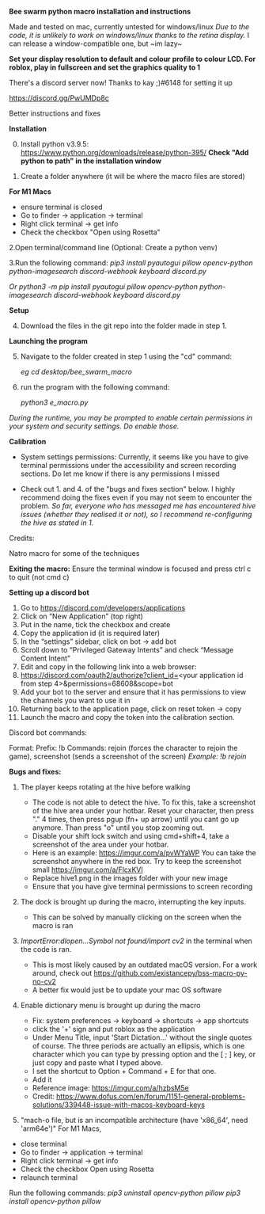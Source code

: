 **Bee swarm python macro installation and instructions**

Made and tested on mac, currently untested for windows/linux
*Due to  the code, it is unlikely to work on windows/linux thanks to the retina display.*
I can release a window-compatible one, but ~im lazy~

**Set your display resolution to default and colour profile to colour LCD. For roblox, play in fullscreen and set the graphics quality to 1**

There's a discord server now! Thanks to kay ;)#6148 for setting it up

https://discord.gg/PwUMDp8c

Better instructions and fixes


**Installation**


0. Install python v3.9.5: https://www.python.org/downloads/release/python-395/
**Check "Add python to path"  in the installation window**

1. Create a folder anywhere (it will be where the macro files are stored)

**For M1 Macs**
- ensure terminal is closed
- Go to finder -> application -> terminal
- Right click terminal  -> get info 
- Check the checkbox "Open using Rosetta"

2.Open terminal/command line
   (Optional: Create a python venv)
   

3.Run the following command:
   *pip3 install pyautogui pillow opencv-python python-imagesearch discord-webhook keyboard discord.py*

   *Or python3 -m pip install pyautogui pillow opencv-python python-imagesearch discord-webhook keyboard discord.py*

**Setup**

4. Download the files in the git repo into the folder made in step 1.
 
 **Launching the program**

5. Navigate to the folder created in step 1 using the "cd" command:

   *eg cd desktop/bee_swarm_macro*

6. run the program with the following command:

   *python3 e_macro.py*


*During the runtime, you may be prompted to enable certain permissions in your system and security settings. Do enable those.*

**Calibration**

 - System settings permissions: 
   Currently, it seems like you have to give terminal permissions under the accessibility and screen recording sections. Do let me know if there is any  permissions I missed

- Check out 1. and 4. of the "bugs and fixes section" below. I highly recommend doing the fixes even if you may not seem to encounter the problem.
  *So far, everyone who has messaged  me has encountered hive issues (whether they realised it or not), so I recommend re-configuring the hive as stated    in 1.*



Credits:

Natro macro for some of the techniques

**Exiting the macro:**
Ensure the terminal window is focused and press ctrl c to quit (not cmd c)

**Setting up a discord bot**

1. Go to https://discord.com/developers/applications
2. Click on “New Application” (top right)
3. Put in the name, tick the checkbox and create
4. Copy the application id (it is required later)
5. In the “settings” sidebar, click on bot -> add bot 
6. Scroll down to “Privileged Gateway Intents” and check “Message Content Intent”
7. Edit and copy  in the following link into a web browser:
8. https://discord.com/oauth2/authorize?client_id=<your application id from step 4>&permissions=68608&scope=bot
9. Add your bot to the server and ensure that it has permissions to view the channels you want to use it in
10. Returning back to the application page, click on reset token -> copy
11. Launch the macro and copy the token into the calibration section.

Discord bot commands:

Format: <prefix> <command>
Prefix: !b
Commands: rejoin (forces the character to rejoin the game), 
                    screenshot (sends a screenshot of the screen)
*Example: !b rejoin*


**Bugs and fixes:**


1. The player keeps rotating at the hive before walking
   - The code is not able to detect the hive. To fix this, take a screenshot of the hive area under your hotbar. Reset your character, then press "." 4        times, then press pgup (fn+ up arrow) until you cant go up anymore. Than press "o" until you stop zooming out. 
   - Disable your shift lock switch and using cmd+shift+4, take a screenshot of the area under your hotbar. 
   - Here is an example: https://imgur.com/a/pvWYaWP You can take the screenshot anywhere in the red box. Try to keep the screenshot small                    https://imgur.com/a/FlcxKVl
   - Replace hive1.png in the images folder with your new image
   - Ensure that you have give terminal permissions to screen recording

2. The dock is brought up during the macro, interrupting the key inputs.
   - This can be solved by manually clicking on the screen when the macro is ran
3. *ImportError:dlopen...Symbol not found/import cv2* in the terminal when the code is ran.
   - This is most likely caused by an outdated macOS version. For a work around, check out https://github.com/existancepy/bss-macro-py-no-cv2
   - A better fix would just be to update your mac OS software
4. Enable dictionary menu is brought up during the macro
   - Fix:  system preferences -> keyboard -> shortcuts -> app shortcuts
   - click the '+' sign and put roblox as the application
   - Under Menu Title, input 'Start Dictation…'  without the single quotes of course. The three periods are actually an ellipsis, which is one character which you can type by pressing option and the [ ; ] key, or just copy and paste what I typed above. 
   - I set the shortcut to Option + Command + E for that one.
   - Add it
   - Reference image: https://imgur.com/a/hzbsM5e
   - Credit: https://www.dofus.com/en/forum/1151-general-problems-solutions/339448-issue-with-macos-keyboard-keys

5. "mach-o file, but is an incompatible architecture (have 'x86_64', need 'arm64e')"
 For M1 Macs,
 - close terminal
- Go to finder -> application -> terminal
- Right click terminal  -> get info 
- Check the checkbox Open using Rosetta
- relaunch terminal

Run the following commands:
*pip3 uninstall opencv-python pillow*
*pip3 install opencv-python pillow*

